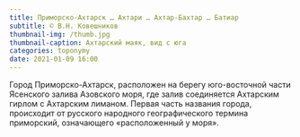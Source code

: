 ```yaml
---
title: Приморско-Ахтарск … Ахтари … Ахтар-Бахтар … Батиар
subtitle: © В.Н. Ковешников
thumbnail-img: /thumb.jpg
thumbnail-caption: Ахтарский маяк, вид с юга
categories: toponymy
date: 2021-01-09 16:00
---
```

Город Приморско-Ахтарск, расположен на берегу юго-восточной части Ясенского залива Азовского моря, где залив соединяется Ахтарским гирлом с Ахтарским лиманом. Первая часть названия города, происходит от русского народного географического термина приморский, означающего «расположенный у моря».
